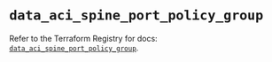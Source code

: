 # `data_aci_spine_port_policy_group`

Refer to the Terraform Registry for docs: [`data_aci_spine_port_policy_group`](https://registry.terraform.io/providers/ciscodevnet/aci/2.17.0/docs/data-sources/spine_port_policy_group).
